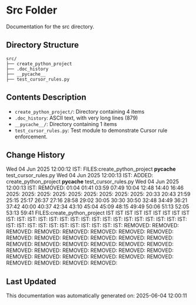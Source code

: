 <!-- filepath: /home/michaelnewham/Projects/create_python_project/src/aboutthisfolder.md -->
# Src Folder

Documentation for the src directory.

## Directory Structure

```
src/
├── create_python_project
├── .doc_history
├── __pycache__
├── test_cursor_rules.py
```

## Contents Description

- `create_python_project/`: Directory containing 4 items
- `.doc_history`: ASCII text, with very long lines (879)
- `__pycache__/`: Directory containing 1 items
- `test_cursor_rules.py`: Test module to demonstrate Cursor rule enforcement.

## Change History

Wed 04 Jun 2025 12:00:12 IST: FILES:create_python_project
__pycache__
test_cursor_rules.py
Wed 04 Jun 2025 12:00:13 IST: ADDED: create_python_project __pycache__ test_cursor_rules.py 
Wed 04 Jun 2025 12:00:13 IST: REMOVED:                                     01:04 01:41 03:59 07:49 10:04 12:48 14:40 16:46 2025: 2025: 2025: 2025: 2025: 2025: 2025: 2025: 2025: 20:33 20:43 21:59 25:15 25:17 26:37 27:16 28:58 29:02 30:05 30:30 30:50 32:48 34:49 36:21 37:42 40:00 40:37 42:34 43:10 45:04 45:09 48:15 49:49 50:06 51:13 52:05 53:13 59:41 FILES:create_python_project IST IST IST IST IST IST IST IST IST IST: IST: IST: IST: IST: IST: IST: IST: IST: IST: IST: IST: IST: IST: IST: IST: IST: IST: IST: IST: IST: IST: IST: IST: IST: IST: IST: IST: REMOVED: REMOVED: REMOVED: REMOVED: REMOVED: REMOVED: REMOVED: REMOVED: REMOVED: REMOVED: REMOVED: REMOVED: REMOVED: REMOVED: REMOVED: REMOVED: REMOVED: REMOVED: REMOVED: REMOVED: REMOVED: REMOVED: REMOVED: REMOVED: REMOVED: REMOVED: REMOVED: REMOVED: REMOVED: REMOVED: REMOVED: REMOVED: REMOVED: REMOVED: REMOVED: REMOVED: 

## Last Updated

This documentation was automatically generated on: 2025-06-04 12:00:11

